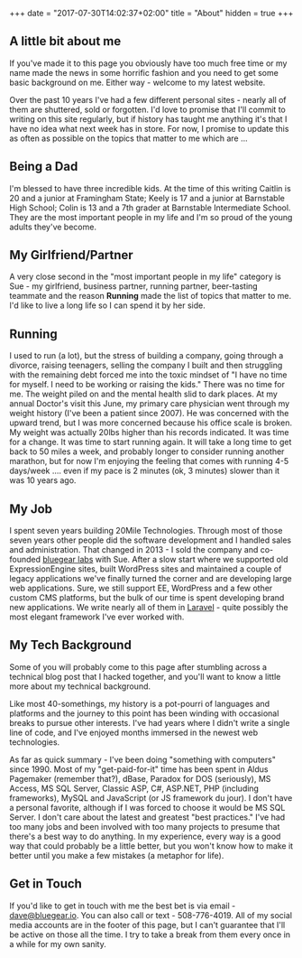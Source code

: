 +++
date = "2017-07-30T14:02:37+02:00"
title = "About"
hidden = true
+++

## A little bit about me
If you've made it to this page you obviously have too much free time or my name made the news in some horrific fashion and you need to get some basic background on me. Either way - welcome to my latest website.

Over the past 10 years I've had a few different personal sites - nearly all of them are shuttered, sold or forgotten. I'd love to promise that I'll commit to writing on this site regularly, but if history has taught me anything it's that I have no idea what next week has in store. For now, I  promise to update this as often as possible on the topics that matter to me which are ...

## Being a Dad
I'm blessed to have three incredible kids. At the time of this writing Caitlin is 20 and a junior at Framingham State; Keely is 17 and a junior at Barnstable High School; Colin is 13 and a 7th grader at Barnstable Intermediate School. They are the most important people in my life and I'm so proud of the young adults they've become.

## My Girlfriend/Partner
A very close second in the "most important people in my life" category is Sue - my girlfriend, business partner, running partner, beer-tasting teammate and the reason **Running** made the list of topics that matter to me. I'd like to live a long life so I can spend it by her side.

## Running
I used to run (a lot), but the stress of building a company, going through a divorce, raising teenagers, selling the company I built and then struggling with the remaining debt forced me into the toxic mindset of "I have no time for myself. I need to be working or raising the kids." There was no time for me. The weight piled on and the mental health slid to dark places. At my annual Doctor's visit this June, my primary care physician went through my weight history (I've been a patient since 2007). He was concerned with the upward trend, but I was more concerned because his office scale is broken. My weight was actually 20lbs higher than his records indicated. It was time for a change. It was time to start running again. It will take a long time to get back to 50 miles a week, and probably longer to consider running another marathon, but for now I'm enjoying the feeling that comes with running 4-5 days/week .... even if my pace is 2 minutes (ok, 3 minutes) slower than it was 10 years ago.

## My Job
I spent seven years building 20Mile Technologies. Through most of those seven years other people did the software development and I handled sales and administration. That changed in 2013 - I sold the company and co-founded [bluegear labs](http://bluegear.io) with Sue. After a slow start where we supported old ExpressionEngine sites, built WordPress sites and maintained a couple of legacy applications we've finally turned the corner and are developing large web applications. Sure, we still support EE, WordPress and a few other custom CMS platforms, but the bulk of our time is spent developing brand new applications. We write nearly all of them in [Laravel](http://laravel.com) - quite possibly the most elegant framework I've ever worked with.

## My Tech Background
Some of you will probably come to this page after stumbling across a technical blog post that I hacked together, and you'll want to know a little more about my technical background.

Like most 40-somethings, my history is a pot-pourri of languages and platforms and the journey to this point has been winding with occasional breaks to pursue other interests. I've had years where I didn't write a single line of code, and I've enjoyed months immersed in the newest web technologies.

As far as quick summary - I've been doing "something with computers" since 1990. Most of my "get-paid-for-it" time has been spent in Aldus Pagemaker (remember that?), dBase, Paradox for DOS (seriously), MS Access, MS SQL Server, Classic ASP, C#, ASP.NET, PHP (including frameworks), MySQL and JavaScript (or JS framework du jour).  I don't have a personal favorite, although if I was forced to choose it would be MS SQL Server. I don't care about the latest and greatest "best practices." I've had too many jobs and been involved with too many projects to presume that there's a best way to do anything. In my experience, every way is a good way that could probably be a little better, but you won't know how to make it better until you make a few mistakes (a metaphor for life).

## Get in Touch
If you'd like to get in touch with me the best bet is via email - <a href="mailto:dave@bluegear.io">dave@bluegear.io</a>. You can also call or text - 508-776-4019. All of my social media accounts are in the footer of this page, but I can't guarantee that I'll be active on those all the time. I try to take a break from them every once in a while for my own sanity.
